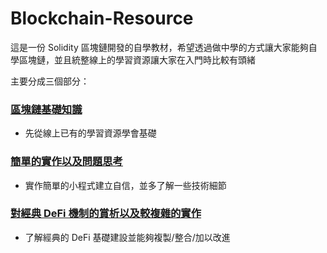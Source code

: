 # Blockchain-Resource
這是一份 Solidity 區塊鏈開發的自學教材，希望透過做中學的方式讓大家能夠自學區塊鏈，並且統整線上的學習資源讓大家在入門時比較有頭緒

主要分成三個部分：

### [區塊鏈基礎知識](./section1/README.md)
- 先從線上已有的學習資源學會基礎
### [簡單的實作以及問題思考](./section2/README.md)
- 實作簡單的小程式建立自信，並多了解一些技術細節
### [對經典 DeFi 機制的賞析以及較複雜的實作](./section3/README.md)
- 了解經典的 DeFi 基礎建設並能夠複製/整合/加以改進
